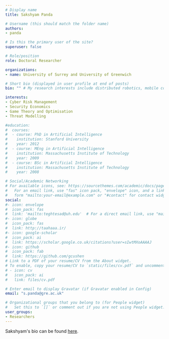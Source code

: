 ```yaml
---
# Display name
title: Sakshyam Panda

# Username (this should match the folder name)
authors:
- panda

# Is this the primary user of the site?
superuser: false

# Role/position
role: Doctoral Researcher

organizations:
- name: University of Surrey and University of Greenwich

# Short bio (displayed in user profile at end of posts)
bio: "" # My research interests include distributed robotics, mobile computing and programmable matter.

interests:
- Cyber Risk Management
- Security Economics
- Game Theory and Optimisation
- Threat Modelling

#education:
#  courses:
#  - course: PhD in Artificial Intelligence
#    institution: Stanford University
#    year: 2012
#  - course: MEng in Artificial Intelligence
#    institution: Massachusetts Institute of Technology
#    year: 2009
#  - course: BSc in Artificial Intelligence
#    institution: Massachusetts Institute of Technology
#    year: 2008

# Social/Academic Networking
# For available icons, see: https://sourcethemes.com/academic/docs/page-builder/#icons
#   For an email link, use "fas" icon pack, "envelope" icon, and a link in the
#   form "mailto:your-email@example.com" or "#contact" for contact widget.
social:
#- icon: envelope
#  icon_pack: fas
#  link: 'mailto:teghtesad@uh.edu'  # For a direct email link, use "mailto:test@example.org".
#- icon: globe
#  icon_pack: fas
#  link: http://taahaaa.ir/
#- icon: google-scholar
#  icon_pack: ai
#  link: https://scholar.google.co.uk/citations?user=sIwtMXoAAAAJ
#- icon: github
#  icon_pack: fab
#  link: https://github.com/gcushen
# Link to a PDF of your resume/CV from the About widget.
# To enable, copy your resume/CV to `static/files/cv.pdf` and uncomment the lines below.
# - icon: cv
#   icon_pack: ai
#   link: files/cv.pdf

# Enter email to display Gravatar (if Gravatar enabled in Config)
email: "s.panda@gre.ac.uk"

# Organizational groups that you belong to (for People widget)
#   Set this to `[]` or comment out if you are not using People widget.
user_groups:
- Researchers
---
```


Sakshyam's bio can be found [here](https://sakshyampanda.com/).
